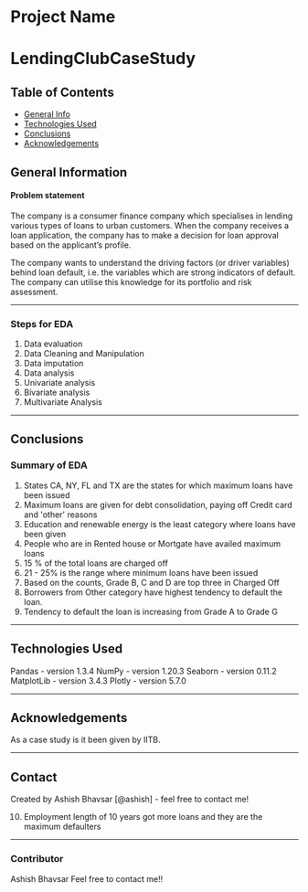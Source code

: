 # Project Name
# LendingClubCaseStudy


## Table of Contents
* [General Info](#general-information)
* [Technologies Used](#technologies-used)
* [Conclusions](#conclusions)
* [Acknowledgements](#acknowledgements)



## General Information
#### Problem statement

The company is a consumer finance company which specialises in lending various types of loans to urban customers. When the company receives a loan application, the company has to make a decision for loan approval based on the applicant’s profile.

The company wants to understand the driving factors (or driver variables) behind loan default, i.e. the variables which are strong indicators of default. The company can utilise this knowledge for its portfolio and risk assessment.
<hr>

### Steps for EDA
1.  Data evaluation
2.  Data Cleaning and Manipulation
3.  Data imputation
4.  Data analysis
  1.  Univariate analysis
  2.  Bivariate analysis
  3.  Multivariate Analysis
<hr>


## Conclusions
### Summary of EDA
1.  States CA, NY, FL and TX are the states for which maximum loans have been issued
2.  Maximum loans are given for debt consolidation, paying off Credit card and 'other' reasons
3.  Education and renewable energy is the least category where loans have been given
4.  People who are in Rented house or Mortgate have availed maximum loans
5.  15 % of the total loans are charged off
6.  21 - 25% is the range where minimum loans have been issued
7.  Based on the counts, Grade B, C and D are top three in Charged Off
8.  Borrowers from Other category have highest tendency to default the loan.
9.  Tendency to default the loan is increasing from Grade A to Grade G
<hr>

## Technologies Used
Pandas - version 1.3.4
NumPy - version 1.20.3
Seaborn - version 0.11.2
MatplotLib - version 3.4.3
Plotly - version 5.7.0
<hr>

## Acknowledgements
As a case study is it been given by IITB.
<hr>

## Contact
Created by Ashish Bhavsar [@ashish] - feel free to contact me!




10.  Employment length of 10 years got more loans and they are the maximum defaulters
<hr>

### Contributor
Ashish Bhavsar 
Feel free to contact me!!
